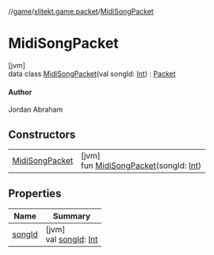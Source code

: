 //[game](../../../index.md)/[xlitekt.game.packet](../index.md)/[MidiSongPacket](index.md)

# MidiSongPacket

[jvm]\
data class [MidiSongPacket](index.md)(val songId: [Int](https://kotlinlang.org/api/latest/jvm/stdlib/kotlin/-int/index.html)) : [Packet](../-packet/index.md)

#### Author

Jordan Abraham

## Constructors

| | |
|---|---|
| [MidiSongPacket](-midi-song-packet.md) | [jvm]<br>fun [MidiSongPacket](-midi-song-packet.md)(songId: [Int](https://kotlinlang.org/api/latest/jvm/stdlib/kotlin/-int/index.html)) |

## Properties

| Name | Summary |
|---|---|
| [songId](song-id.md) | [jvm]<br>val [songId](song-id.md): [Int](https://kotlinlang.org/api/latest/jvm/stdlib/kotlin/-int/index.html) |
